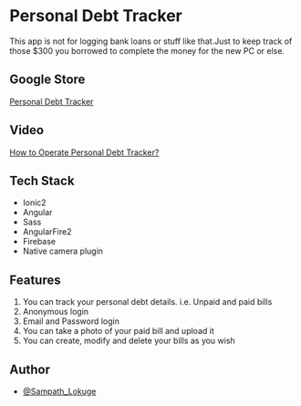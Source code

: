 # Personal Debt Tracker

This app is not for logging bank loans or stuff like that.Just to keep track of those $300 you borrowed to complete the money for
the new PC or else.

## Google Store

[Personal Debt Tracker](https://goo.gl/qjnJpz) 

## Video

[How to Operate Personal Debt Tracker?](https://youtu.be/2Q4sTTSl42k) 

## Tech Stack

- Ionic2
- Angular
- Sass
- AngularFire2
- Firebase
- Native camera plugin

## Features

1. You can track your personal debt details. i.e. Unpaid and paid bills
2. Anonymous login 
3. Email and Password login
4. You can take a photo of your paid bill and upload it
5. You can create, modify and delete your bills as you wish 

## Author

- [@Sampath_Lokuge](https://twitter.com/Sampath_Lokuge) 




